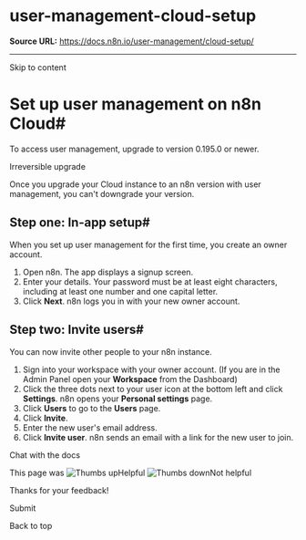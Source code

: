 # user-management-cloud-setup

**Source URL:** https://docs.n8n.io/user-management/cloud-setup/

---

Skip to content 

[ ](https://github.com/n8n-io/n8n-docs/edit/main/docs/user-management/cloud-setup.md "Edit this page")

# Set up user management on n8n Cloud#

To access user management, upgrade to version 0.195.0 or newer.

Irreversible upgrade

Once you upgrade your Cloud instance to an n8n version with user management, you can't downgrade your version.

## Step one: In-app setup#

When you set up user management for the first time, you create an owner account.

  1. Open n8n. The app displays a signup screen.
  2. Enter your details. Your password must be at least eight characters, including at least one number and one capital letter.
  3. Click **Next**. n8n logs you in with your new owner account.



## Step two: Invite users#

You can now invite other people to your n8n instance.

  1. Sign into your workspace with your owner account. (If you are in the Admin Panel open your **Workspace** from the Dashboard)
  2. Click the three dots next to your user icon at the bottom left and click **Settings**. n8n opens your **Personal settings** page.
  3. Click **Users** to go to the **Users** page.
  4. Click **Invite**.
  5. Enter the new user's email address.
  6. Click **Invite user**. n8n sends an email with a link for the new user to join.



Chat with the docs

This page was ![Thumbs up](/_images/assets/thumb_up.png)Helpful  ![Thumbs down](/_images/assets/thumb_down.png)Not helpful 

Thanks for your feedback! 

Submit 

Back to top